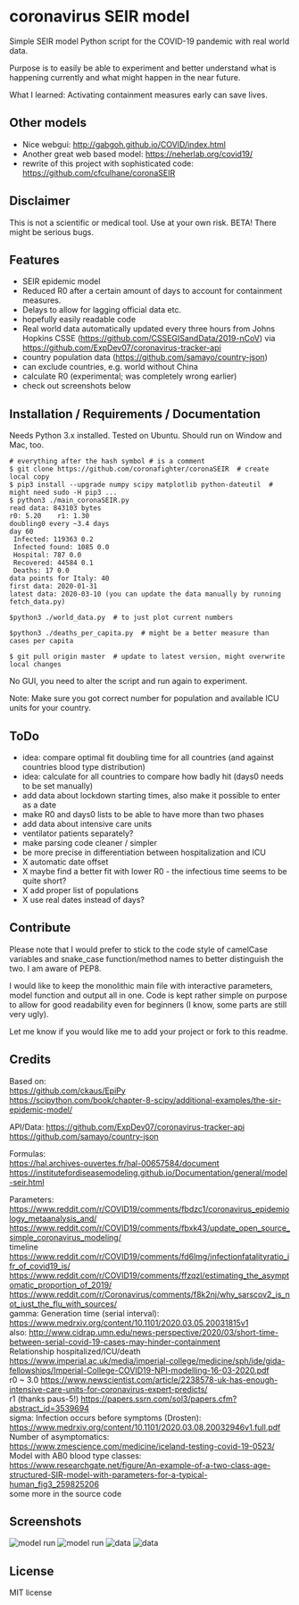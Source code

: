 # coronavirus SEIR model

Simple SEIR model Python script for the COVID-19 pandemic with real world data.  
  
Purpose is to easily be able to experiment and better understand what is happening currently and what might happen in the near future.  
  
What I learned: Activating containment measures early can save lives.  

## Other models
* Nice webgui: http://gabgoh.github.io/COVID/index.html  
* Another great web based model: https://neherlab.org/covid19/  
* rewrite of this project with sophisticated code: https://github.com/cfculhane/coronaSEIR  

## Disclaimer
This is not a scientific or medical tool. Use at your own risk. BETA! There might be serious bugs.  

## Features
* SEIR epidemic model
* Reduced R0 after a certain amount of days to account for containment measures.
* Delays to allow for lagging official data etc.
* hopefully easily readable code
* Real world data automatically updated every three hours from Johns Hopkins CSSE (https://github.com/CSSEGISandData/2019-nCoV) via https://github.com/ExpDev07/coronavirus-tracker-api
* country population data (https://github.com/samayo/country-json)
* can exclude countries, e.g. world without China
* calculate R0 (experimental; was completely wrong earlier)
* check out screenshots below

## Installation / Requirements / Documentation
Needs Python 3.x installed. Tested on Ubuntu. Should run on Window and Mac, too.
  
```
# everything after the hash symbol # is a comment
$ git clone https://github.com/coronafighter/coronaSEIR  # create local copy
$ pip3 install --upgrade numpy scipy matplotlib python-dateutil  # might need sudo -H pip3 ...
$ python3 ./main_coronaSEIR.py
read data: 843103 bytes
r0: 5.20    r1: 1.30
doubling0 every ~3.4 days
day 60
 Infected: 119363 0.2
 Infected found: 1085 0.0
 Hospital: 787 0.0
 Recovered: 44584 0.1
 Deaths: 17 0.0
data points for Italy: 40
first data: 2020-01-31
latest data: 2020-03-10 (you can update the data manually by running fetch_data.py)

$python3 ./world_data.py  # to just plot current numbers

$python3 ./deaths_per_capita.py  # might be a better measure than cases per capita

$ git pull origin master  # update to latest version, might overwrite local changes

```  
No GUI, you need to alter the script and run again to experiment.  
  
Note: Make sure you got correct number for population and available ICU units for your country.
  
## ToDo
* idea: compare optimal fit doubling time for all countries (and against countries blood type distribution)
* idea: calculate for all countries to compare how badly hit (days0 needs to be set manually)
* add data about lockdown starting times, also make it possible to enter as a date
* make R0 and days0 lists to be able to have more than two phases
* add data about intensive care units
* ventilator patients separately?
* make parsing code cleaner / simpler
* be more precise in differentiation between hospitalization and ICU
* X automatic date offset
* X maybe find a better fit with lower R0 - the infectious time seems to be quite short?
* X add proper list of populations
* X use real dates instead of days?

## Contribute
Please note that I would prefer to stick to the code style of camelCase variables and snake_case function/method names to better distinguish the two. I am aware of PEP8.  
  
I would like to keep the monolithic main file with interactive parameters, model function and output all in one. Code is kept rather simple on purpose to allow for good readability even for beginners (I know, some parts are still very ugly).  
  
Let me know if you would like me to add your project or fork to this readme.

## Credits
Based on:  
https://github.com/ckaus/EpiPy  
https://scipython.com/book/chapter-8-scipy/additional-examples/the-sir-epidemic-model/  
  
API/Data:
https://github.com/ExpDev07/coronavirus-tracker-api
https://github.com/samayo/country-json
  
Formulas:  
https://hal.archives-ouvertes.fr/hal-00657584/document  
https://institutefordiseasemodeling.github.io/Documentation/general/model-seir.html  
  
Parameters:  
https://www.reddit.com/r/COVID19/comments/fbdzc1/coronavirus_epidemiology_metaanalysis_and/  
https://www.reddit.com/r/COVID19/comments/fbxk43/update_open_source_simple_coronavirus_modeling/  
timeline https://www.reddit.com/r/COVID19/comments/fd6lmg/infectionfatalityratio_ifr_of_covid19_is/  
https://www.reddit.com/r/COVID19/comments/ffzqzl/estimating_the_asymptomatic_proportion_of_2019/  
https://www.reddit.com/r/Coronavirus/comments/f8k2nj/why_sarscov2_is_not_just_the_flu_with_sources/  
gamma: Generation time (serial interval): https://www.medrxiv.org/content/10.1101/2020.03.05.20031815v1  
also: http://www.cidrap.umn.edu/news-perspective/2020/03/short-time-between-serial-covid-19-cases-may-hinder-containment  
Relationship hospitalized/ICU/death https://www.imperial.ac.uk/media/imperial-college/medicine/sph/ide/gida-fellowships/Imperial-College-COVID19-NPI-modelling-16-03-2020.pdf  
r0 ~ 3.0 https://www.newscientist.com/article/2238578-uk-has-enough-intensive-care-units-for-coronavirus-expert-predicts/  
r1 (thanks paus-5!) https://papers.ssrn.com/sol3/papers.cfm?abstract_id=3539694  
sigma: Infection occurs before symptoms (Drosten): https://www.medrxiv.org/content/10.1101/2020.03.08.20032946v1.full.pdf  
Number of asymptomatics: https://www.zmescience.com/medicine/iceland-testing-covid-19-0523/  
Model with AB0 blood type classes: https://www.researchgate.net/figure/An-example-of-a-two-class-age-structured-SIR-model-with-parameters-for-a-typical-human_fig3_259825206  
some more in the source code

## Screenshots
![model run](https://github.com/coronafighter/coronaSEIR/blob/master/screenshots/model_run.png)
![model run](https://github.com/coronafighter/coronaSEIR/blob/master/screenshots/model_run2.png)
![data](https://github.com/coronafighter/coronaSEIR/blob/master/screenshots/data.png)
![data](https://github.com/coronafighter/coronaSEIR/blob/master/screenshots/AB0.png)

## License
MIT license
